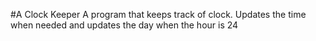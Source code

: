 #A Clock Keeper
A program that keeps track of clock. Updates the time when needed and updates the day when the hour is 24
